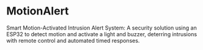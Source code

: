 # MotionAlert
Smart Motion-Activated Intrusion Alert System: A security solution using an ESP32 to detect motion and activate a light and buzzer, deterring intrusions with remote control and automated timed responses.
